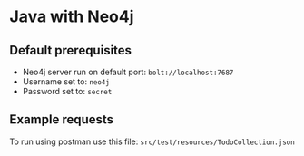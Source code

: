 # Java with Neo4j

## Default prerequisites
* Neo4j server run on default port: `bolt://localhost:7687`
* Username set to: `neo4j`
* Password set to: `secret`

## Example requests
To run using postman use this file: `src/test/resources/TodoCollection.json`